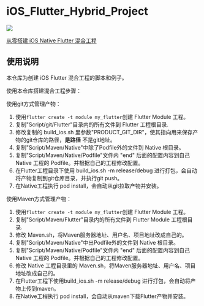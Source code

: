 # iOS_Flutter_Hybrid_Project

[![](https://badge.juejin.im/entry/5c3afcf26fb9a049f1546e7d/likes.svg?style=flat-square)](https://juejin.im/post/5c3ae5ef518825242165c5ca)

[从零搭建 iOS Native Flutter 混合工程](https://juejin.im/post/5c3ae5ef518825242165c5ca)
## 使用说明

本仓库为创建 iOS Flutter 混合工程的脚本和例子。

使用本仓库搭建混合工程步骤：

使用git方式管理产物：
1. 使用`flutter create -t module my_flutter`创建 Flutter Module 工程。
2. 复制"Script/git/Flutter"目录内的所有文件到 Flutter 工程根目录.
3. 修改复制的 build_ios.sh 里参数"PRODUCT_GIT_DIR"，使其指向用来保存产物的git仓库的路径，**是路径** 不是git地址。
4. 复制"Script/Maven/Native"中除了Podfile外的文件到 Native 根目录。
5. 复制"Script/Maven/Native/Podfile"文件内 "end" 后面的配置内容到自己 Native 工程的 Podfile。并根据自己的工程修改配置。
6. 在Flutter工程目录下使用 build_ios.sh -m release/debug 进行打包，会自动将产物复制到git仓库目录，并执行git push。
7. 在Native工程执行 pod install，会自动从git拉取产物并安装。

使用Maven方式管理产物：
1. 使用`flutter create -t module my_flutter`创建 Flutter Module 工程。
2. 复制"Script/Maven/Flutter"目录内的所有文件到 Flutter Module 工程根目录.
3. 修改 Maven.sh，将Maven服务器地址、用户名、项目地址改成自己的。
4. 复制"Script/Maven/Native"中出Podfile外的文件到 Native 根目录。
5. 复制"Script/Maven/Native/Podfile"文件内 "end" 后面的配置内容到自己 Native 工程的 Podfile。并根据自己的工程修改配置。
6. 修改 Native 工程目录里的 Maven.sh，将Maven服务器地址、用户名、项目地址改成自己的。
7. 在Flutter工程下使用build_ios.sh -m release/debug 进行打包，会自动将产物上传到maven。
8. 在Native工程执行 pod install，会自动从maven下载Flutter产物并安装。
